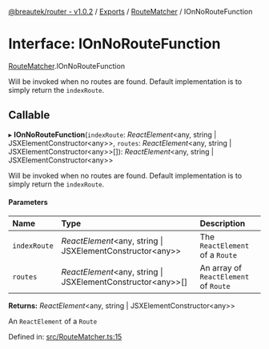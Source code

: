 [@breautek/router - v1.0.2](../README.md) / [Exports](../modules.md) / [RouteMatcher](../modules/routematcher.md) / IOnNoRouteFunction

# Interface: IOnNoRouteFunction

[RouteMatcher](../modules/routematcher.md).IOnNoRouteFunction

Will be invoked when no routes are found. Default implementation is to simply return the `indexRoute`.

## Callable

▸ **IOnNoRouteFunction**(`indexRoute`: *ReactElement*<any, string \| JSXElementConstructor<any\>\>, `routes`: *ReactElement*<any, string \| JSXElementConstructor<any\>\>[]): *ReactElement*<any, string \| JSXElementConstructor<any\>\>

Will be invoked when no routes are found. Default implementation is to simply return the `indexRoute`.

#### Parameters

| Name | Type | Description |
| :------ | :------ | :------ |
| `indexRoute` | *ReactElement*<any, string \| JSXElementConstructor<any\>\> | The `ReactElement` of a `Route` |
| `routes` | *ReactElement*<any, string \| JSXElementConstructor<any\>\>[] | An array of `ReactElement` of `Route` |

**Returns:** *ReactElement*<any, string \| JSXElementConstructor<any\>\>

An `ReactElement` of a `Route`

Defined in: [src/RouteMatcher.ts:15](https://github.com/breautek/router/blob/3a44627/src/RouteMatcher.ts#L15)
